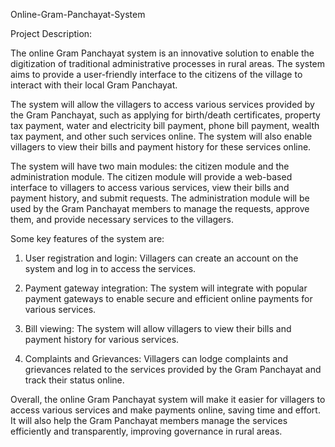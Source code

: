 Online-Gram-Panchayat-System

Project Description:

The online Gram Panchayat system is an innovative solution to enable the digitization of traditional administrative processes in rural areas. The system aims to provide a user-friendly interface to the citizens of the village to interact with their local Gram Panchayat.

The system will allow the villagers to access various services provided by the Gram Panchayat, such as applying for birth/death certificates, property tax payment, water and electricity bill payment, phone bill payment, wealth tax payment, and other such services online. The system will also enable villagers to view their bills and payment history for these services online.

The system will have two main modules: the citizen module and the administration module. The citizen module will provide a web-based interface to villagers to access various services, view their bills and payment history, and submit requests. The administration module will be used by the Gram Panchayat members to manage the requests, approve them, and provide necessary services to the villagers.

Some key features of the system are:

1. User registration and login: Villagers can create an account on the system and log in to access the services.

2. Payment gateway integration: The system will integrate with popular payment gateways to enable secure and efficient online payments for various services.

3. Bill viewing: The system will allow villagers to view their bills and payment history for various services.

4. Complaints and Grievances: Villagers can lodge complaints and grievances related to the services provided by the Gram Panchayat and track their status online.

Overall, the online Gram Panchayat system will make it easier for villagers to access various services and make payments online, saving time and effort. It will also help the Gram Panchayat members manage the services efficiently and transparently, improving governance in rural areas.
